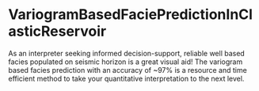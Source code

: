 # VariogramBasedFaciePredictionInClasticReservoir
As an interpreter seeking informed decision-support, reliable well based facies populated on seismic horizon is a great visual aid!
The variogram based facies prediction with an accuracy of ~97% is a resource and time efficient method to take your quantitative interpretation to the next level. 
